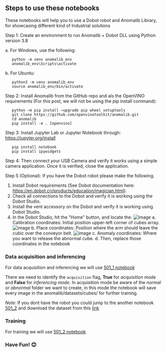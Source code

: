 ## Steps to use these notebooks
These notebooks will help you to use a Dobot robot and Anomalib Library, for showcasing different kind of Industrial solutions

Step 1: Create an environment to run Anomalib + Dobot DLL  using Python version 3.8

a.	For Windows, use the following:
    
       python -m venv anomalib_env
       anomalib_env\Scripts\activate
       
b.	For Ubuntu:
    
       python3 -m venv anomalib_env
       source anomalib_env/bin/activate
        
Step 2: Install Anomalib from the GitHub repo and als the OpenVINO requirements (For this post, we will not be using the pip install command):

       python –m pip install –upgrade pip wheel setuptools
       git clone https://github.com/openvinotoolkit/anomalib.git
       cd anomalib
       pip install -e . [openvino]
       
Step 3: Install Jupyter Lab or Jupyter Notebook through: https://jupyter.org/install

       pip install notebook
       pip install ipywidgets
       
Step 4: Then connect your USB Camera and verify it works using a simple camera application. Once it is verified, close the application. 


Step 5 (Optional): If you have the Dobot robot please make the following.

1.  Install Dobot requirements (See Dobot documentation here: https://en.dobot.cn/products/education/magician.html).
2.  Check all connections to the Dobot and verify it is working using the Dobot Studio.
3.  Install the vent accessory on the Dobot and verify it is working using Dobot Studio.
4.  In the Dobot Studio, hit the "Home" button, and locate the: 
![image](https://user-images.githubusercontent.com/10940214/219142393-c589f275-e01a-44bb-b499-65ebeb83a3dd.png)
   a. Calibration coordinates: Initial position upper-left corner of cubes array.
   ![image](https://user-images.githubusercontent.com/10940214/198703796-3979d37d-ad9e-4e93-92b4-c575b1bde4b2.png)
   b.	Place coordinates: Position where the arm should leave the cubic over the conveyor belt.
   ![image](https://user-images.githubusercontent.com/10940214/198698536-9a1c403d-c7e3-4186-955b-4ceefb8fb379.png)
   c.	Anomaly coordinates: Where you want to release the abnormal cube. 
   d.	Then, replace those coordinates in the notebook 

### Data acquisition and inferencing

For data acquisition and inferencing we will use [501_1 notebook](https://github.com/openvinotoolkit/anomalib/blob/feature/notebooks/usecases/dobot/notebooks/500_use_cases/dobot/501_1_Dataset%20creation%20and%20Inference%20with%20a%20robotic%20arm.ipynb)

There we need to identify the ```acquisition``` flag, **True** for _acquisition mode_ and **False** for _inferencing mode_. In acquisition mode be aware of the _normal_ or _abnormal_ folder we want to create, in this mode the notebook will save every image in the anomalib/datasets/cubes/<Folder> for further training.

_Note_: If you dont have the robot you could jump to the another notebook [501_2](https://github.com/openvinotoolkit/anomalib/blob/feature/notebooks/usecases/dobot/notebooks/500_use_cases/dobot/501_2_Training%20a%20model%20with%20cubes%20from%20a%20robotic%20arm.ipynb) and download the dataset from this [link](https://github.com/openvinotoolkit/anomalib/releases/tag/dobot)

### Training

For training we will use [501_2 notebook](https://github.com/openvinotoolkit/anomalib/blob/feature/notebooks/usecases/dobot/notebooks/500_use_cases/dobot/501_2_Training%20a%20model%20with%20cubes%20from%20a%20robotic%20arm.ipynb)

### Have Fun! 😊
